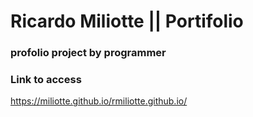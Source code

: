 # Ricardo Miliotte || Portifolio 

### profolio project by programmer

### Link to access
  https://miliotte.github.io/rmiliotte.github.io/
